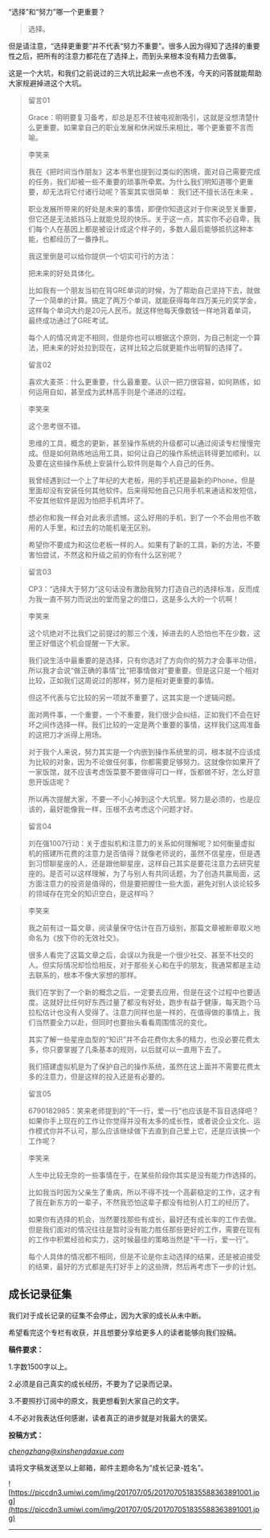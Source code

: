 “选择”和“努力”哪一个更重要？

> 选择。

但是请注意，“选择更重要”并不代表“努力不重要”。很多人因为得知了选择的重要性之后，把所有的注意力都花在了选择上，而到头来根本没有精力去做事。

这是一个大坑，和我们之前说过的三大坑比起来一点也不浅，今天的问答就能帮助大家规避掉进这个大坑。

> 留言01
> 
> Grace：明明要复习备考，却总是忍不住被电视剧吸引，这就是没想清楚什么更重要。如果拿自己的职业发展和休闲娱乐来相比，哪个更重要不言而喻。

> 李笑来
> 
> 我在《把时间当作朋友》这本书里也提到过类似的困境，面对自己需要完成的任务，我们却被一些不重要的琐事所牵累。为什么我们明知道哪个更重要，却无法将它付诸行动呢？答案其实很简单： 我们还不擅长活在未来 。
> 
> 职业发展所带来的好处是未来的事情，即便你知道这对于你来说至关重要，但它还是无法抵挡马上就能兑现的快乐。关于这一点，其实你不必自卑，我们每个人在基因上都是被设计成这个样子的，多数人最后能够抵抗这种本能，也都经历了一番挣扎。
> 
> 我这里倒是可以给你提供一个切实可行的方法：
> 
> 把未来的好处具体化。 
> 
> 比如我有一个朋友当初在背GRE单词的时候，为了帮助自己坚持下去，就做了一个简单的计算。搞定了两万个单词，就能获得每年四万美元的奖学金，这样每个单词大约是20元人民币。就这样他每天像数钱一样地背着单词，最终成功通过了GRE考试。
> 
> 每个人的情况肯定不相同，但是你也可以根据这个原则，为自己制定一个算法，把未来的好处拉到现在，这样比较之后就更能作出明智的选择了。

> 留言02
> 
> 喜欢大麦茶：什么更重要，什么最重要。认识一把刀很容易，如何熟练，如何运用自如，甚至成为武林高手则是个递进的过程。

> 李笑来
> 
> 这个思考很不错。
> 
> 思维的工具，概念的更新，甚至操作系统的升级都可以通过阅读专栏慢慢完成。但是如何熟练地运用工具，如何让自己的操作系统运转得更加顺利，以及要在这些操作系统上安装什么软件则是每个人自己的任务。
> 
> 我曾经遇到过一个上了年纪的大老板，用的手机还是最新的iPhone，但是里面却没有安装任何其他软件。后来得知他自己只用手机来通话和发短信，不安其他软件是因为怕把手机弄坏了。
> 
> 想必你和我一样会对此表示遗憾。这么好用的手机，到了一个不会用也不敢用的人手里，和过去的功能机毫无区别。
> 
> 希望你不要成为和这位老板一样的人。如果有了新的工具，新的方法，不要害怕尝试，不然这和升级之前的你有什么区别呢？

> 留言03
> 
> CP3：“选择大于努力”这句话没有激励我努力打造自己的选择标准，反而成为我一直不努力而说出的堂而皇之的借口，这是多么大的一个坑啊！

> 李笑来
> 
> 这个坑绝对不比我们之前提过的那三个浅，掉进去的人恐怕也不在少数，这里正好借这个机会提醒一下大家。
> 
> 我们说生活中最重要的是选择，只有你选对了方向你的努力才会事半功倍，所以我才会说“做正确的事情”比“把事情做对”要重要。但是这只是一个相对比较，正如我们这周说过的那样，努力是相对更重要的事情。
> 
> 但这不代表与它比较的另一项就不重要了，这其实是一个逻辑问题。
> 
> 面对两件事，一个重要，一个不重要，我们很少会纠结，正如我们不会在好坏之间作选择一样。我们比较的一定是两个重要的事情，这样我们这周准备的这把刀才派得上用场。
> 
> 对于我个人来说，努力其实是一个内嵌到操作系统里的词，根本就不应该成为比较的对象，因为不论做任何事，你都需要足够努力。这就像你如果开了一家饭馆，就不应该考虑饭菜要不要做得可口一样，饭都做不好，怎么好意思开饭店呢？
> 
> 所以再次提醒大家，不要一不小心掉到这个大坑里。努力是必须的，也是应该的，最好能像我一样，压根不去考虑这个问题才好。

> 留言04
> 
> 刘在强1007行动：关于虚拟机和注意力的关系如何理解呢？如何衡量虚拟机的搭建所花费的注意力是否值得？就像老师说的，虽然不信星座，但是遇到习惯聊星座的人，还是跟他聊星座，这样自己其实是要花注意力去研究星座的。是否可以这样理解，为了与别人有共同话题，为了创造共赢局面，这方面注意力的投资是值得的，但是要把握住一些大面，避免对别人谈论较多的领域存在完全的知识空白，是这样吗？

> 李笑来
> 
> 我之前有过一篇文章，阅读量保守估计在百万级别，那篇文章被断章取义地命名为《放下你的无效社交》。
> 
> 很多人看完了这篇文章之后，会误以为我是一个很少社交、甚至不社交的人。但实际情况却恰恰相反，对于那些关心和在乎的朋友，我通常都是主动去联系的，根本不像大家想的那样。
> 
> 我们在学到了一个新的概念之后，一定要去应用，但是在这个过程中也要适度。这就好比任何好东西过量了都没有好处，跑步有益于健康，每天跑个马拉松估计也没有人受得了。注意力同样也是一样的，在值得做的事情上，我们当然要全力以赴，但同时也要抬头看看周围情况的变化。
> 
> 其实了解一些星座血型的“知识”并不会花费你太多的精力，也没必要花费太多，你只要掌握了几条基本的规则，以后就可以一直用下去了。
> 
> 我们搭建虚拟机是为了保护自己的操作系统，虽然在这上面并不需要花费太多的注意力，但是这样的投入还是有必要的。

> 留言05
> 
> 6790182985：笑来老师提到的“干一行，爱一行”也应该是不盲目选择吧？如果你手上现在的工作让你觉得并没有太多的成长性，或者说企业文化、运作模式你并不认可，那么应该继续做下去直到自己爱上它，还是应该换一个工作呢？

> 李笑来
> 
> 人生中比较无奈的一些事情在于，在某些阶段你其实是没有能力作选择的。
> 
> 比如我当时因为父亲生了重病，所以不得不找一个高薪稳定的工作，这才有了我在新东方的一辈子，不然我恐怕这辈子都没有给别人打工的经历了。
> 
> 如果你有选择的机会，当然要找那些有成长，最好还有成长率的工作去做。但是我们面对的情况往往是暂时没有能力胜任那些更好的工作，需要在现有的工作中积累经验和实力，这时候最佳的策略当然是“干一行，爱一行”。
> 
> 每个人具体的情况都不相同，但是不论是你主动选择的结果，还是被迫接受的结果，最好的方式都是先打好手上的这些牌，然后再考虑下一步的计划。

## 成长记录征集

我们对于成长记录的征集不会停止，因为大家的成长从未中断。

希望看完这个专栏有收获，并且想要分享给更多人的读者能够向我们投稿。

 **稿件要求：**

1.字数1500字以上。

2.必须是自己真实的成长经历，不要为了记录而记录。

3.不要照抄订阅中的原文，我更想看到大家自己的文字。

4.不必对我表达任何感谢，读者真正的进步就是对我最大的褒奖。

 **投稿方式：**

 *chengzhang@xinshengdaxue.com*

请将文字稿发送至以上邮箱，邮件主题命名为“成长记录-姓名”。

![https://piccdn3.umiwi.com/img/201707/05/201707051835588363891001.jpg](https://piccdn3.umiwi.com/img/201707/05/201707051835588363891001.jpg)

---
